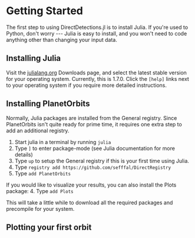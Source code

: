 # Getting Started

The first step to using DirectDetections.jl is to install Julia. If you're used to Python, don't worry --- Julia is easy to install, and you won't need to code anything other than changing your input data.


## Installing Julia
Visit the [julialang.org](https://julialang.org/downloads/) Downloads page, and select the latest stable version for your operating system. Currently, this is 1.7.0. Click the `[help]` links next to your operating system if you require more detailed instructions.

## Installing PlanetOrbits
Normally, Julia packages are installed from the General registry. Since PlanetOrbits isn't quite ready for prime time, it requires one extra step to add an additional registry.

1. Start julia in a terminal by running `julia`
2. Type `]` to enter package-mode (see Julia documentation for more details)
3.  Type `up` to setup the General registry if this is your first time using Julia.
4. Type `registry add https://github.com/sefffal/DirectRegistry`
5. Type `add PlanetOrbits`

If you would like to visualize your results, you can also install the Plots package:
4. Type `add Plots`

This will take a little while to download all the required packages and precompile for your system.


## Plotting your first orbit